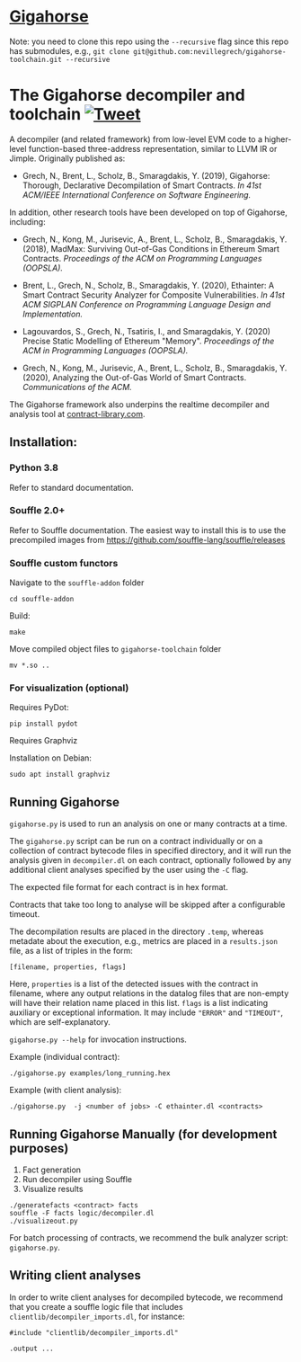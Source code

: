 [Gigahorse](https://vignette.wikia.nocookie.net/roadwarrior/images/e/ea/MMFR_Gigahorse-876x534.jpg/revision/latest?cb=20150427175606)
=============================

Note: you need to clone this repo using the `--recursive` flag since this repo has submodules, e.g., `git clone git@github.com:nevillegrech/gigahorse-toolchain.git --recursive`


# The Gigahorse decompiler and toolchain [![Tweet](https://img.shields.io/twitter/url/http/shields.io.svg?style=social)](https://twitter.com/intent/tweet?text=Gigahorse%20-%20Decompilation%20and%20Analysis%20for%20Ethereum%20Smart%20Contracts&url=https://www.github.com/nevillegrech/gigahorse-toolchain)
A decompiler (and related framework) from low-level EVM code to a higher-level function-based three-address representation, similar to LLVM IR or Jimple. Originally published as:

- Grech, N., Brent, L., Scholz, B., Smaragdakis, Y. (2019), Gigahorse: Thorough, Declarative Decompilation of Smart Contracts. *In 41st ACM/IEEE International Conference on Software Engineering.*

In addition, other research tools have been developed on top of Gigahorse, including:

-  Grech, N., Kong, M., Jurisevic, A., Brent, L., Scholz, B., Smaragdakis, Y. (2018), MadMax: Surviving Out-of-Gas Conditions in Ethereum Smart Contracts. *Proceedings of the ACM on Programming Languages (OOPSLA).*

-  Brent, L., Grech, N., Scholz, B., Smaragdakis, Y. (2020), Ethainter: A Smart Contract Security Analyzer for Composite Vulnerabilities.
*In 41st ACM SIGPLAN Conference on Programming Language Design and Implementation.*

-  Lagouvardos, S., Grech, N., Tsatiris, I., and Smaragdakis, Y. (2020) Precise Static Modelling of Ethereum "Memory". *Proceedings of the ACM in Programming Languages (OOPSLA).*

-  Grech, N., Kong, M., Jurisevic, A., Brent, L., Scholz, B., Smaragdakis, Y. (2020),  Analyzing the Out-of-Gas World of Smart Contracts. *Communications of the ACM.*


The Gigahorse framework also underpins the realtime decompiler and analysis tool at [contract-library.com](https://contract-library.com).



## Installation:

### Python 3.8
Refer to standard documentation.

### Souffle 2.0+
Refer to Souffle documentation. The easiest way to install this is to use the precompiled images from https://github.com/souffle-lang/souffle/releases

### Souffle custom functors
Navigate to the `souffle-addon` folder
```
cd souffle-addon
```

Build:
```
make
```

Move compiled object files to `gigahorse-toolchain` folder
```
mv *.so ..
```


### For visualization (optional)
Requires PyDot:
```
pip install pydot
```

Requires Graphviz

Installation on Debian:
```
sudo apt install graphviz
```

## Running Gigahorse
`gigahorse.py` is used to run an analysis on one or many contracts at a time.

The `gigahorse.py` script can be run on a contract individually or on a
collection of contract bytecode files in specified directory, and it will run the analysis given in `decompiler.dl` on
each contract, optionally followed by any additional client analyses specified by the
user using the `-C` flag.

The expected file format for each contract is in hex format.

Contracts that take too long to analyse will be skipped after a configurable
timeout.

The decompilation results are placed in the directory `.temp`, whereas metadate about the execution, e.g., metrics are placed in a `results.json` file, as a list of triples in the form:

```[filename, properties, flags]```

Here, `properties` is a list of the detected issues with the contract in filename,
where any output relations in the datalog files that are non-empty will have their
relation name placed in this list.
`flags` is a list indicating auxiliary or exceptional information. It may include
`"ERROR"` and `"TIMEOUT"`, which are self-explanatory.

`gigahorse.py --help` for invocation instructions.


Example (individual contract):

```
./gigahorse.py examples/long_running.hex
```

Example (with client analysis):

```
./gigahorse.py  -j <number of jobs> -C ethainter.dl <contracts>
``` 



## Running Gigahorse Manually (for development purposes)
1. Fact generation
2. Run decompiler using Souffle
3. Visualize results


```
./generatefacts <contract> facts
souffle -F facts logic/decompiler.dl
./visualizeout.py
```

For batch processing of contracts, we recommend the bulk analyzer script:  `gigahorse.py`.


## Writing client analyses

In order to write client analyses for decompiled bytecode, we recommend that you create a souffle logic file that includes `clientlib/decompiler_imports.dl`, for instance:
```
#include "clientlib/decompiler_imports.dl"

.output ...
```
